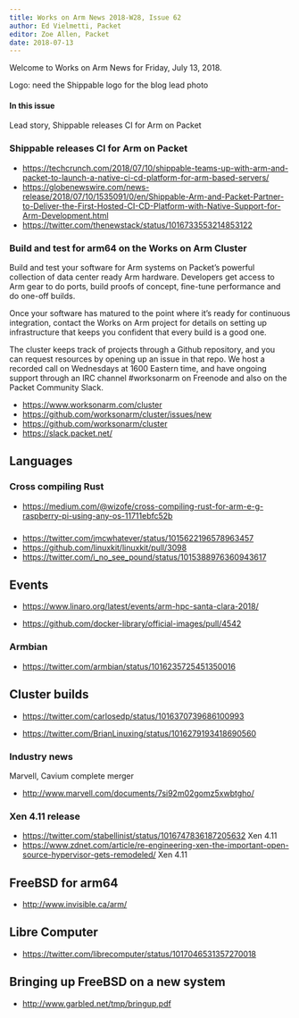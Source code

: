 ```yaml
---
title: Works on Arm News 2018-W28, Issue 62
author: Ed Vielmetti, Packet
editor: Zoe Allen, Packet
date: 2018-07-13
---
```


Welcome to Works on Arm News for Friday, July 13, 2018.

Logo: need the Shippable logo for the blog lead photo

#### In this issue

Lead story, Shippable releases CI for Arm on Packet

### Shippable releases CI for Arm on Packet

* https://techcrunch.com/2018/07/10/shippable-teams-up-with-arm-and-packet-to-launch-a-native-ci-cd-platform-for-arm-based-servers/
* https://globenewswire.com/news-release/2018/07/10/1535091/0/en/Shippable-Arm-and-Packet-Partner-to-Deliver-the-First-Hosted-CI-CD-Platform-with-Native-Support-for-Arm-Development.html
* https://twitter.com/thenewstack/status/1016733553214853122

### Build and test for arm64 on the Works on Arm Cluster

Build and test your software for Arm systems on Packet’s 
powerful collection of data center ready Arm hardware. 
Developers get access to Arm gear to do ports, build 
proofs of concept, fine-tune performance and do one-off builds.

Once your software has matured to the point where it’s ready 
for continuous integration, contact the Works on Arm project 
for details on setting up infrastructure that keeps you 
confident that every build is a good one.

The cluster keeps track of projects through a Github
repository, and you can request resources by opening
up an issue in that repo. We host a recorded call on
Wednesdays at 1600 Eastern time, and have ongoing support
through an IRC channel #worksonarm on Freenode and also
on the Packet Community Slack.

* https://www.worksonarm.com/cluster
* https://github.com/worksonarm/cluster/issues/new
* https://github.com/worksonarm/cluster
* https://slack.packet.net/

## Languages

### Cross compiling Rust

* https://medium.com/@wizofe/cross-compiling-rust-for-arm-e-g-raspberry-pi-using-any-os-11711ebfc52b

###

* https://twitter.com/jmcwhatever/status/1015622196578963457
* https://github.com/linuxkit/linuxkit/pull/3098
* https://twitter.com/i_no_see_pound/status/1015388976360943617

## Events

* https://www.linaro.org/latest/events/arm-hpc-santa-clara-2018/


* https://github.com/docker-library/official-images/pull/4542

### Armbian

* https://twitter.com/armbian/status/1016235725451350016

## Cluster builds

* https://twitter.com/carlosedp/status/1016370739686100993

* https://twitter.com/BrianLinuxing/status/1016279193418690560

### Industry news

Marvell, Cavium complete merger

* http://www.marvell.com/documents/7si92m02gomz5xwbtgho/

### Xen 4.11 release

* https://twitter.com/stabellinist/status/1016747836187205632 Xen 4.11
* https://www.zdnet.com/article/re-engineering-xen-the-important-open-source-hypervisor-gets-remodeled/ Xen 4.11

## FreeBSD for arm64

* http://www.invisible.ca/arm/

## Libre Computer

* https://twitter.com/librecomputer/status/1017046531357270018

## Bringing up FreeBSD on a new system

* http://www.garbled.net/tmp/bringup.pdf
